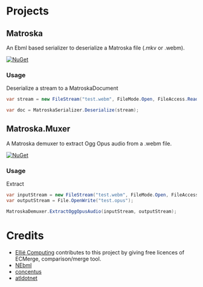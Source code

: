 # Projects

## Matroska
An Ebml based serializer to deserialize a Matroska file (.mkv or .webm).

[![NuGet](https://buildstats.info/nuget/Matroska)](https://www.nuget.org/packages/Matroska)

### Usage
Deserialize a stream to a MatroskaDocument
``` c#
var stream = new FileStream("test.webm", FileMode.Open, FileAccess.Read);

var doc = MatroskaSerializer.Deserialize(stream);
```


## Matroska.Muxer
A Matroska demuxer to extract Ogg Opus audio from a .webm file.

[![NuGet](https://buildstats.info/nuget/Matroska.Muxer)](https://www.nuget.org/packages/Matroska.Muxer)

### Usage
Extract
``` c#
var inputStream = new FileStream("test.webm", FileMode.Open, FileAccess.Read);
var outputStream = File.OpenWrite("test.opus");

MatroskaDemuxer.ExtractOggOpusAudio(inputStream, outputStream);
```

# Credits
- [Ellié Computing](http://www.elliecomputing.com) contributes to this project by giving free licences of ECMerge, comparison/merge tool.
- [NEbml](https://github.com/OlegZee/NEbml)
- [concentus](https://github.com/lostromb/concentus)
- [atldotnet](https://github.com/Zeugma440/atldotnet)